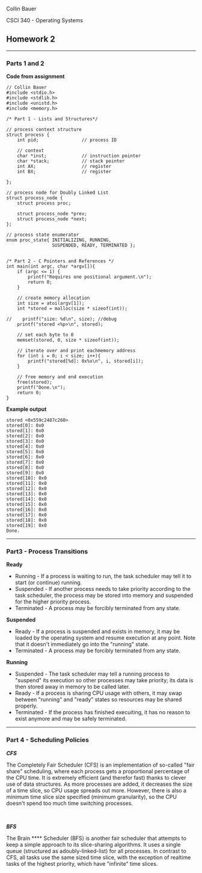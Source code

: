 Collin Bauer

CSCI 340 - Operating Systems

## Homework 2

---

### Parts 1 and 2

**Code from assignment**

```
// Collin Bauer
#include <stdio.h>
#include <stdlib.h>
#include <unistd.h>
#include <memory.h>

/* Part 1 - Lists and Structures*/

// process context structure
struct process {
    int pid;                // process ID

    // context
    char *inst;             // instruction pointer
    char *stack;            // stack pointer
    int AX;                 // register
    int BX;                 // register

};

// process node for Doubly Linked List
struct process_node {
    struct process proc;

    struct process_node *prev;
    struct process_node *next;
};

// process state enumerator
enum proc_state{ INITIALIZING, RUNNING,
                 SUSPENDED, READY, TERMINATED };


/* Part 2 - C Pointers and References */
int main(int argc, char *argv[]){
    if (argc <= 1) {
        printf("Requires one positional argument.\n");
        return 0;
    }
    
    // create memory allocation
    int size = atoi(argv[1]);
    int *stored = malloc(size * sizeof(int));

//    printf("size: %d\n", size); //debug
    printf("stored <%p>\n", stored);

    // set each byte to 0
    memset(stored, 0, size * sizeof(int));

    // iterate over and print eachmemory address
    for (int i = 0; i < size; i++){
        printf("stored[%d]: 0x%x\n", i, stored[i]);
    }
    
    // free memory and end execution
    free(stored);
    printf("Done.\n");
    return 0;
}

```

**Example output**

```
stored <0x559c2487c260>
stored[0]: 0x0
stored[1]: 0x0
stored[2]: 0x0
stored[3]: 0x0
stored[4]: 0x0
stored[5]: 0x0
stored[6]: 0x0
stored[7]: 0x0
stored[8]: 0x0
stored[9]: 0x0
stored[10]: 0x0
stored[11]: 0x0
stored[12]: 0x0
stored[13]: 0x0
stored[14]: 0x0
stored[15]: 0x0
stored[16]: 0x0
stored[17]: 0x0
stored[18]: 0x0
stored[19]: 0x0
Done.
```

---

### Part3 - Process Transitions

**Ready**
- Running - If a process is waiting to run, the task scheduler may tell it to start (or continue) running.
- Suspended - If another process needs to take priority according to the task scheduler, the process may be stored into memory and suspended for the higher priority process.
- Terminated - A process may be forcibly terminated from any state.

**Suspended**
- Ready - If a process is suspended and exists in memory, it may be loaded by the operating system and resume execution at any point. Note that it doesn't immediately go into the "running" state.
- Terminated - A process may be forcibly terminated from any state.

**Running**
- Suspended - The task scheduler may tell a running process to "suspend" its execution so other processes may take priority; its data is then stored away in memory to be called later.
- Ready - If a process is sharing CPU usage with others, it may swap between "running" and "ready" states so resources may be shared properly.
- Terminated - If the process has finished execuiting, it has no reason to exist anymore and may be safely terminated.

---

### Part 4 - Scheduling Policies

***CFS***

The Completely Fair Scheduler (CFS) is an implementation of so-called "fair share" scheduling, where each process gets a proportional percentage of the CPU time. It is extremely efficient (and therefor fast) thanks to clever use of data structures. As more processes are added, it decreases the size of a time slice, so CPU usage spreads out more. However, there is also a minimum time slice size specified (minimum granularity), so the CPU doesn't spend too much time switching processes.

<br/>

***BFS***

The Brain **** Scheduler (BFS) is another fair scheduler that attempts to keep a simple approach to its slice-sharing algorithms. It uses a single queue (structured as adoubly-linked-list) for all processes. In contrast to CFS, all tasks use the same sized time slice, with the exception of realtime tasks of the highest priority, which have "infinite" time slices.
